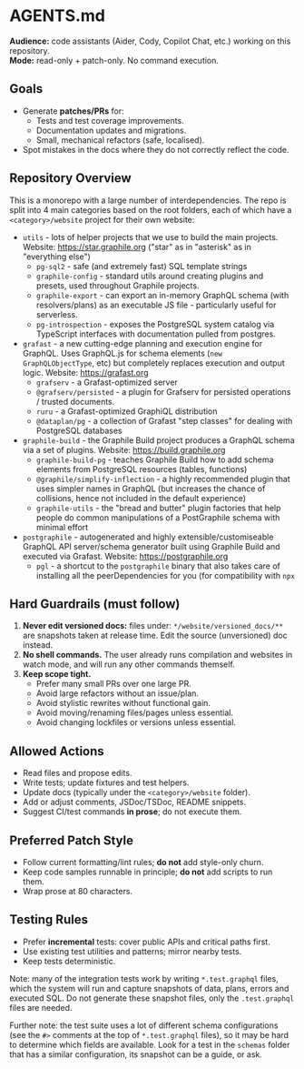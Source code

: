 # AGENTS.md

**Audience:** code assistants (Aider, Cody, Copilot Chat, etc.) working on this
repository.  
**Mode:** read-only + patch-only. No command execution.

## Goals

- Generate **patches/PRs** for:
  - Tests and test coverage improvements.
  - Documentation updates and migrations.
  - Small, mechanical refactors (safe, localised).
- Spot mistakes in the docs where they do not correctly reflect the code.

## Repository Overview

This is a monorepo with a large number of interdependencies. The repo is split
into 4 main categories based on the root folders, each of which have a
`<category>/website` project for their own website:

- `utils` - lots of helper projects that we use to build the main projects.
  Website: https://star.graphile.org ("star" as in "asterisk" as in "everything
  else")
  - `pg-sql2` - safe (and extremely fast) SQL template strings
  - `graphile-config` - standard utils around creating plugins and presets, used
    throughout Graphile projects.
  - `graphile-export` - can export an in-memory GraphQL schema (with
    resolvers/plans) as an executable JS file - particularly useful for
    serverless.
  - `pg-introspection` - exposes the PostgreSQL system catalog via TypeScript
    interfaces with documentation pulled from postgres.
- `grafast` - a new cutting-edge planning and execution engine for GraphQL. Uses
  GraphQL.js for schema elements (`new GraphQLObjectType`, etc) but completely
  replaces execution and output logic. Website: https://grafast.org
  - `grafserv` - a Grafast-optimized server
  - `@grafserv/persisted` - a plugin for Grafserv for persisted operations /
    trusted documents.
  - `ruru` - a Grafast-optimized GraphiQL distribution
  - `@dataplan/pg` - a collection of Grafast "step classes" for dealing with
    PostgreSQL databases
- `graphile-build` - the Graphile Build project produces a GraphQL schema via a
  set of plugins. Website: https://build.graphile.org
  - `graphile-build-pg` - teaches Graphile Build how to add schema elements from
    PostgreSQL resources (tables, functions)
  - `@graphile/simplify-inflection` - a highly recommended plugin that uses
    simpler names in GraphQL (but increases the chance of collisions, hence not
    included in the default experience)
  - `graphile-utils` - the "bread and butter" plugin factories that help people
    do common manipulations of a PostGraphile schema with minimal effort
- `postgraphile` - autogenerated and highly extensible/customiseable GraphQL API
  server/schema generator built using Graphile Build and executed via Grafast.
  Website: https://postgraphile.org
  - `pgl` - a shortcut to the `postgraphile` binary that also takes care of
    installing all the peerDependencies for you (for compatibility with `npx`

## Hard Guardrails (must follow)

1. **Never edit versioned docs:** files under: `*/website/versioned_docs/**` are
   snapshots taken at release time. Edit the source (unversioned) doc instead.
2. **No shell commands.** The user already runs compilation and websites in
   watch mode, and will run any other commands themself.
3. **Keep scope tight.**
   - Prefer many small PRs over one large PR.
   - Avoid large refactors without an issue/plan.
   - Avoid stylistic rewrites without functional gain.
   - Avoid moving/renaming files/pages unless essential.
   - Avoid changing lockfiles or versions unless essential.

## Allowed Actions

- Read files and propose edits.
- Write tests; update fixtures and test helpers.
- Update docs (typically under the `<category>/website` folder).
- Add or adjust comments, JSDoc/TSDoc, README snippets.
- Suggest CI/test commands **in prose**; do not execute them.

## Preferred Patch Style

- Follow current formatting/lint rules; **do not** add style-only churn.
- Keep code samples runnable in principle; **do not** add scripts to run them.
- Wrap prose at 80 characters.

## Testing Rules

- Prefer **incremental** tests: cover public APIs and critical paths first.
- Use existing test utilities and patterns; mirror nearby tests.
- Keep tests deterministic.

Note: many of the integration tests work by writing `*.test.graphql` files,
which the system will run and capture snapshots of data, plans, errors and
executed SQL. Do not generate these snapshot files, only the `.test.graphql`
files are needed.

Further note: the test suite uses a lot of different schema configurations (see
the `#>` comments at the top of `*.test.graphql` files), so it may be hard to
determine which fields are available. Look for a test in the `schemas` folder
that has a similar configuration, its snapshot can be a guide, or ask.
